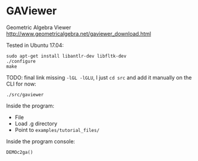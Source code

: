 # GAViewer

Geometric Algebra Viewer <http://www.geometricalgebra.net/gaviewer_download.html>

Tested in Ubuntu 17.04:

    sudo apt-get install libantlr-dev libfltk-dev
    ./configure
    make

TODO: final link missing `-lGL -lGLU`, I just `cd src` and add it manually on the CLI for now:

    ./src/gaviewer

Inside the program:

- File
- Load .g directory
- Point to `examples/tutorial_files/`

Inside the program console:

    DEMOc2ga()
